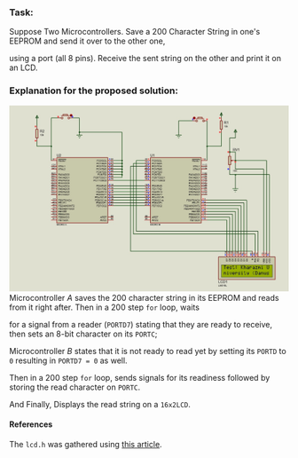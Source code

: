 ### Task:
Suppose Two Microcontrollers. Save a 200 Character String in one's EEPROM and send it over to the other one,

using a port (all 8 pins). Receive the sent string on the other and print it on an LCD.

### Explanation for the proposed solution:
![screenshot](https://github.com/rezmansouri/microlab/blob/main/Excercise%201/Question4/screenshot.jpg)
Microcontroller *A* saves the 200 character string in its EEPROM and reads from it right after. Then in a 200 step `for` loop, waits

for a signal from a reader (`PORTD7`) stating that they are ready to receive, then sets an 8-bit character on its `PORTC`;

Microcontroller *B* states that it is not ready to read yet by setting its `PORTD` to `0` resulting in `PORTD7 = 0` as well.

Then in a 200 step `for` loop, sends signals for its readiness followed by storing the read character on `PORTC`. 

And Finally, Displays the read string on a `16x2LCD`.

#### References
The `lcd.h` was gathered using [this article](https://www.electronicwings.com/avr-atmega/lcd16x2-interfacing-with-atmega16-32).